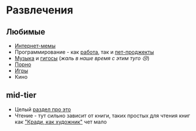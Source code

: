 # Развлечения

## Любимые

- [Интернет-мемы](memes/index.md)
- Программирование - как [работа](../../c/index.md), так и [пет-проджекты](../../c/mvp.md)
- [Музыка](mu/index.md) и [гигосы](mu/Gigs.md) (_жаль в наше время с этим туго 😢_)
- [Порно](porn.md)
- [Игры](games/index.md)
- Кино

## mid-tier

- Целый [раздел про это](./mid/Standup.md)
- Чтение - тут сильно зависит от книги, таких простых для чтения книг как ["Кради, как художник"](https://www.mann-ivanov-ferber.ru/books/paperbook/steal-artist/) чет мало
